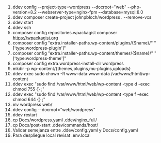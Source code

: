 1. ddev config --project-type=wordpress --docroot="web" --php-version=8.2 --webserver-type=nginx-fpm --database=mysql:8.0
2. ddev composer create-project johnpbloch/wordpress . --remove-vcs
3. ddev start
4. ddev ssh
5. composer config repositories.wpackagist composer https://wpackagist.org
6. composer config "extra.installer-paths.wp-content/plugins/{$name}/" "['type:wordpress-plugin']"
7. composer config "extra.installer-paths.wp-content/themes/{$name}/" "['type:wordpress-theme']"
8. composer config extra.wordpress-install-dir wordpress
9. mkdir -p wp-content/{themes,plugins,mu-plugins,uploads}
10. ddev exec sudo chown -R www-data:www-data /var/www/html/wp-content
11. ddev exec "sudo find /var/www/html/web/wp-content -type d -exec chmod 755 {} \;"
12. ddev exec "sudo find /var/www/html/web/wp-content -type f -exec chmod 644 {} \;"
13. mv wordpress web/
14. ddev config --docroot="web/wordpress"
15. ddev restart
16. cp Docs/wordpress.yaml .ddev/nginx_full/
17. cp Docs/post-start .ddev/commands/host/
18. Validar semejanza entre .ddev/config.yaml y Docs/config.yaml
19. Para despliegue local revisat .env.local